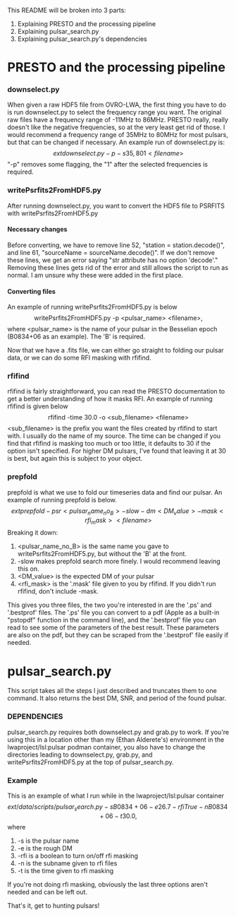 This README will be broken into 3 parts:

1. Explaining PRESTO and the processing pipeline
2. Explaining pulsar_search.py
3. Explaining pulsar_search.py's dependencies

# PRESTO and the processing pipeline
### downselect.py
When given a raw HDF5 file from OVRO-LWA, the first thing you have to do is run downselect.py to select the frequency range you want. The original raw files have a frequency range of -11MHz to 86MHz. PRESTO really, really doesn't like the negative frequencies, so at the very least get rid of those. I would recommend a frequency range of 35MHz to 80MHz for most pulsars, but that can be changed if necessary. An example run of downselect.py is:
$$	ext{downselect.py -p -s 35,80 1 <filename>}$$
"-p" removes some flagging, the "1" after the selected frequencies is required.

### writePsrfits2FromHDF5.py
After running downselect.py, you want to convert the HDF5 file to PSRFITS with writePsrfits2FromHDF5.py
#### Necessary changes
Before converting, we have to remove line 52, "station = station.decode()", and line 61, "sourceName = sourceName.decode()". If we don't remove these lines, we get an error saying "str attribute has no option 'decode'." Removing these lines gets rid of the error and still allows the script to run as normal. I am unsure why these were added in the first place.
#### Converting files
An example of running writePsrfits2FromHDF5.py is below
$$\text{writePsrfits2FromHDF5.py -p <pulsar_name> <filename>},$$
where <pulsar_name> is the name of your pulsar in the Besselian epoch (B0834+06 as an example). The 'B' is required.

Now that we have a .fits file, we can either go straight to folding our pulsar data, or we can do some RFI masking with rfifind.

### rfifind
rfifind is fairly straightforward, you can read the PRESTO documentation to get a better understanding of how it masks RFI. An example of running rfifind is given below
$$\text{rfifind -time 30.0 -o <sub_filename> <filename>}$$
<sub_filename> is the prefix you want the files created by rfifind to start with. I usually do the name of my source. The time can be changed if you find that rfifind is masking too much or too little, it defaults to 30 if the option isn't specified. For higher DM pulsars, I've found that leaving it at 30 is best, but again this is subject to your object.

### prepfold
prepfold is what we use to fold our timeseries data and find our pulsar. An example of running prepfold is below.
$$	ext{prepfold -psr <pulsar_name_no_B> -slow -dm <DM_value> -mask <rfi_mask> <filename>}$$
Breaking it down:
1. <pulsar_name_no_B> is the same name you gave to writePsrfits2FromHDF5.py, but without the 'B' at the front.
2. -slow makes prepfold search more finely. I would recommend leaving this on.
3. <DM_value> is the expected DM of your pulsar
4. <rfi_mask> is the '.mask' file given to you by rfifind. If you didn't run rfifind, don't include -mask.

This gives you three files, the two you're interested in are the '.ps' and '.bestprof' files. The '.ps' file you can convert to a pdf (Apple as a built-in "pstopdf" function in the command line), and the '.bestprof' file you can read to see some of the parameters of the best result. These parameters are also on the pdf, but they can be scraped from the '.bestprof' file easily if needed.

# pulsar_search.py
This script takes all the steps I just described and truncates them to one command. It also returns the best DM, SNR, and period of the found pulsar.

### DEPENDENCIES
pulsar_search.py requires both downselect.py and grab.py to work. If you're using this in a location other than my (Ethan Alderete's) environment in the lwaproject/lsl:pulsar podman container, you also have to change the directories leading to downselect.py, grab.py, and writePsrfits2FromHDF5.py at the top of pulsar_search.py.

### Example
This is an example of what I run while in the lwaproject/lsl:pulsar container
$$	ext{/data/scripts/pulsar_search.py -s B0834+06 -e 26.7 -rfi True -n B0834+06 -t 30.0},$$
where
1. -s is the pulsar name
2. -e is the rough DM
3. -rfi is a boolean to turn on/off rfi masking
4. -n is the subname given to rfi files
5. -t is the time given to rfi masking

If you're not doing rfi masking, obviously the last three options aren't needed and can be left out.

That's it, get to hunting pulsars!

